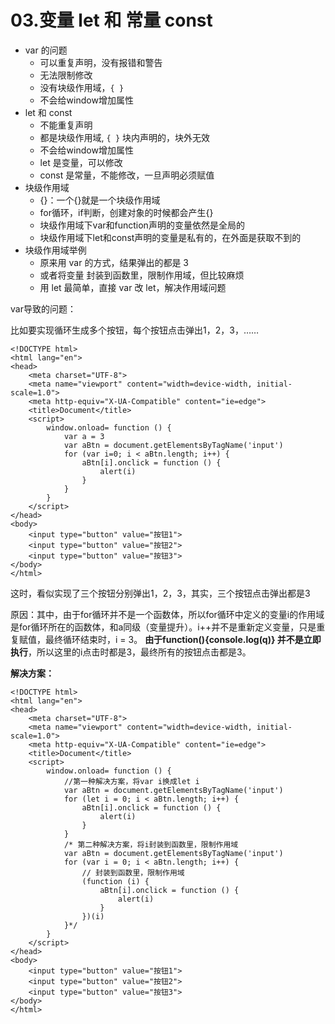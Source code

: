 # 03.变量 let 和 常量 const

* var 的问题
  * 可以重复声明，没有报错和警告
  * 无法限制修改
  * 没有块级作用域，`{ }`
  *  不会给window增加属性
* let 和 const
  * 不能重复声明
  * 都是块级作用域, `{ }` 块内声明的，块外无效
  *  不会给window增加属性
  * let 是变量，可以修改
  * const 是常量，不能修改，一旦声明必须赋值
* 块级作用域
  *  {}：一个{}就是一个块级作用域
  *  for循环，if判断，创建对象的时候都会产生{}
  *  块级作用域下var和function声明的变量依然是全局的
  *  块级作用域下let和const声明的变量是私有的，在外面是获取不到的
* 块级作用域举例
  * 原来用 var 的方式，结果弹出的都是 3
  * 或者将变量 封装到函数里，限制作用域，但比较麻烦
  * 用 let 最简单，直接 var 改 let，解决作用域问题

var导致的问题：

比如要实现循环生成多个按钮，每个按钮点击弹出1，2，3，……

```markup
<!DOCTYPE html>
<html lang="en">
<head>
    <meta charset="UTF-8">
    <meta name="viewport" content="width=device-width, initial-scale=1.0">
    <meta http-equiv="X-UA-Compatible" content="ie=edge">
    <title>Document</title>
    <script>
        window.onload= function () {
            var a = 3
            var aBtn = document.getElementsByTagName('input')
            for (var i=0; i < aBtn.length; i++) {
                aBtn[i].onclick = function () {
                    alert(i)
                }
            }
        }
    </script>
</head>
<body>
    <input type="button" value="按钮1">
    <input type="button" value="按钮2">
    <input type="button" value="按钮3">
</body>
</html>
```

这时，看似实现了三个按钮分别弹出1，2，3，其实，三个按钮点击弹出都是3

原因：其中，由于for循环并不是一个函数体，所以for循环中定义的变量i的作用域是for循环所在的函数体，和a同级（变量提升）。i++并不是重新定义变量，只是重复赋值，最终循环结束时，i = 3。 **由于function\(\){console.log\(q\)} 并不是立即执行**，所以这里的i点击时都是3，最终所有的按钮点击都是3。

**解决方案：**

```markup
<!DOCTYPE html>
<html lang="en">
<head>
    <meta charset="UTF-8">
    <meta name="viewport" content="width=device-width, initial-scale=1.0">
    <meta http-equiv="X-UA-Compatible" content="ie=edge">
    <title>Document</title>
    <script>
        window.onload= function () {
            //第一种解决方案，将var i换成let i
            var aBtn = document.getElementsByTagName('input')
            for (let i = 0; i < aBtn.length; i++) {
                aBtn[i].onclick = function () {
                    alert(i)
                }
            }
            /* 第二种解决方案，将i封装到函数里，限制作用域
            var aBtn = document.getElementsByTagName('input')
            for (var i = 0; i < aBtn.length; i++) {
                // 封装到函数里，限制作用域
                (function (i) {
                    aBtn[i].onclick = function () {
                        alert(i)
                    }
                })(i)
            }*/
        }
    </script>
</head>
<body>
    <input type="button" value="按钮1">
    <input type="button" value="按钮2">
    <input type="button" value="按钮3">
</body>
</html>
```



